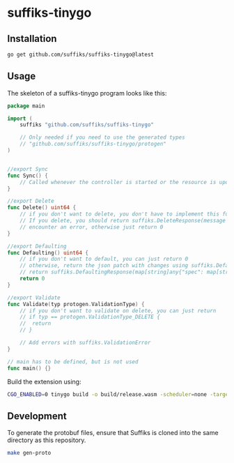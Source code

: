 # suffiks-tinygo

## Installation

```bash
go get github.com/suffiks/suffiks-tinygo@latest
```

## Usage

The skeleton of a suffiks-tinygo program looks like this:

```go
package main

import (
	suffiks "github.com/suffiks/suffiks-tinygo"

	// Only needed if you need to use the generated types
	// "github.com/suffiks/suffiks-tinygo/protogen"
)


//export Sync
func Sync() {
	// Called whenever the controller is started or the resource is updated
}

//export Delete
func Delete() uint64 {
	// if you don't want to delete, you don't have to implement this function
	// If you delete, you should return suffiks.DeleteResponse(message string) if you
	// encounter an error, otherwise just return 0
}

//export Defaulting
func Defaulting() uint64 {
	// if you don't want to default, you can just return 0
	// otherwise, return the json patch with changes using suffiks.DefaultingResponse
	// return suffiks.DefaultingResponse(map[string]any{"spec": map[string]any{"foo": "bar"}})
	return 0
}

//export Validate
func Validate(typ protogen.ValidationType) {
	// if you don't want to validate on delete, you can just return
	// if typ == protogen.ValidationType_DELETE {
	//	return
	// }

	// Add errors with suffiks.ValidationError
}

// main has to be defined, but is not used
func main() {}
```

Build the extension using:

```bash
CGO_ENABLED=0 tinygo build -o build/release.wasm -scheduler=none -target=wasi .
```

## Development

To generate the protobuf files, ensure that Suffiks is cloned into the same directory as this repository.

```bash
make gen-proto
```
